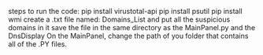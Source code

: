 steps to run the code:
pip install virustotal-api
pip install psutil
pip install wmi
create a .txt file named: Domains_List and put all the suspicious domains in it
save the file in the same directory as the MainPanel.py and the DnsDisplay
On the MainPanel, change the path of you folder that contains all of the .PY files.